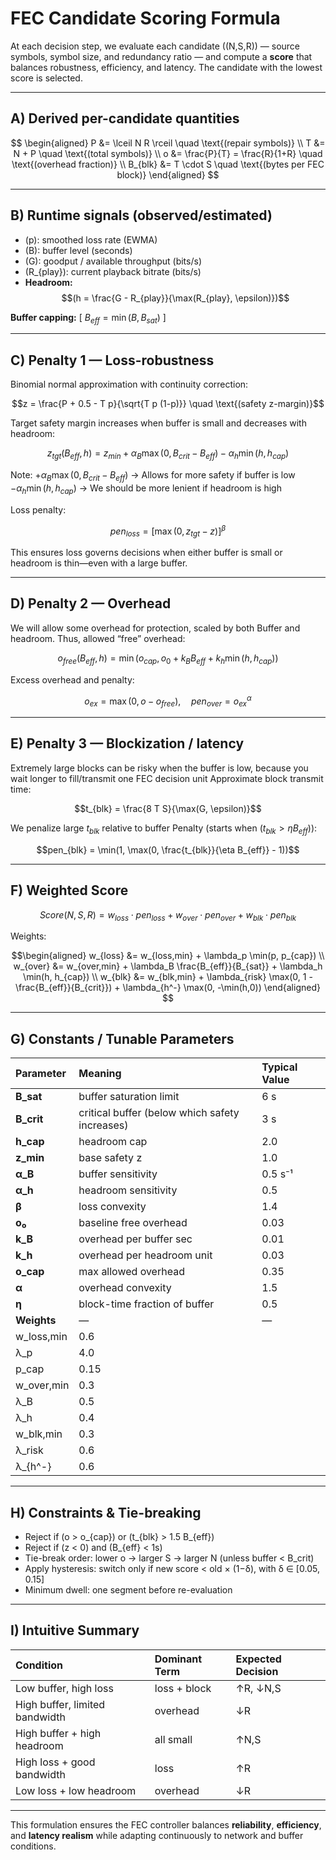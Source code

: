 # FEC Candidate Scoring Formula

At each decision step, we evaluate each candidate \((N,S,R)\) — source symbols, symbol size, and redundancy ratio — and compute a **score** that balances robustness, efficiency, and latency. The candidate with the lowest score is selected.

---

## A) Derived per-candidate quantities

$$
\begin{aligned}
P &= \lceil N R \rceil \quad \text{(repair symbols)} \\
T &= N + P \quad \text{(total symbols)} \\
o &= \frac{P}{T} = \frac{R}{1+R} \quad \text{(overhead fraction)} \\
B_{blk} &= T \cdot S \quad \text{(bytes per FEC block)}
\end{aligned}
$$

---

## B) Runtime signals (observed/estimated)

- \(p\): smoothed loss rate (EWMA)
- \(B\): buffer level (seconds)
- \(G\): goodput / available throughput (bits/s)
- \(R_{play}\): current playback bitrate (bits/s)
- **Headroom:** $$(h = \frac{G - R_{play}}{\max(R_{play}, \epsilon)})$$

**Buffer capping:**
\[
$B_{eff} = \min(B, B_{sat})$
\]

---

## C) Penalty 1 — Loss-robustness


Binomial normal approximation with continuity correction:

$$z = \frac{P + 0.5 - T p}{\sqrt{T p (1-p)}} \quad \text{(safety z-margin)}$$

Target safety margin increases when buffer is small and decreases with headroom:

$$z_{tgt}(B_{eff},h) = z_{min} + \alpha_B \max(0, B_{crit} - B_{eff}) - \alpha_h \min(h, h_{cap})$$

Note: 
$+ \alpha_B \max(0, B_{crit} - B_{eff})$ -> Allows for more safety if buffer is low
$- \alpha_h \min(h, h_{cap})$ -> We should be more lenient if headroom is high


Loss penalty:

$$pen_{loss} = [\max(0, z_{tgt} - z)]^{\beta}$$

This ensures loss governs decisions when either buffer is small or headroom is thin—even with a large buffer.

---

## D) Penalty 2 — Overhead

We will allow some overhead for protection, scaled by both Buffer and headroom. Thus, allowed “free” overhead:

$$o_{free}(B_{eff},h) = \min(o_{cap}, o_0 + k_B B_{eff} + k_h \min(h, h_{cap}))$$

Excess overhead and penalty:

$$o_{ex} = \max(0, o - o_{free}), \quad pen_{over} = o_{ex}^{\alpha}$$

---

## E) Penalty 3 — Blockization / latency

Extremely large blocks can be risky when the buffer is low, because you wait longer to fill/transmit one FEC decision unit
Approximate block transmit time:

$$t_{blk} = \frac{8 T S}{\max(G, \epsilon)}$$

We penalize large $t_{blk}$ relative to buffer
Penalty (starts when $(t_{blk} > \eta B_{eff})$):

$$pen_{blk} = \min(1, \max(0, \frac{t_{blk}}{\eta B_{eff}} - 1))$$

---

## F) Weighted Score

$$Score(N,S,R) = w_{loss} \cdot pen_{loss} + w_{over} \cdot pen_{over} + w_{blk} \cdot pen_{blk}$$


Weights:


$$\begin{aligned}
w_{loss} &= w_{loss,min} + \lambda_p \min(p, p_{cap}) \\
w_{over} &= w_{over,min} + \lambda_B \frac{B_{eff}}{B_{sat}} + \lambda_h \min(h, h_{cap}) \\
w_{blk} &= w_{blk,min} + \lambda_{risk} \max(0, 1 - \frac{B_{eff}}{B_{crit}}) + \lambda_{h^-} \max(0, -\min(h,0))
\end{aligned}
$$

---

## G) Constants / Tunable Parameters

| Parameter | Meaning | Typical Value |
|:--|:--|:--|
| **B_sat** | buffer saturation limit | 6 s |
| **B_crit** | critical buffer (below which safety increases) | 3 s |
| **h_cap** | headroom cap | 2.0 |
| **z_min** | base safety z | 1.0 |
| **α_B** | buffer sensitivity | 0.5 s⁻¹ |
| **α_h** | headroom sensitivity | 0.5 |
| **β** | loss convexity | 1.4 |
| **o₀** | baseline free overhead | 0.03 |
| **k_B** | overhead per buffer sec | 0.01 |
| **k_h** | overhead per headroom unit | 0.03 |
| **o_cap** | max allowed overhead | 0.35 |
| **α** | overhead convexity | 1.5 |
| **η** | block-time fraction of buffer | 0.5 |
| **Weights** | — | — |
| w_loss,min | 0.6 |  |
| λ_p | 4.0 |  |
| p_cap | 0.15 |  |
| w_over,min | 0.3 |  |
| λ_B | 0.5 |  |
| λ_h | 0.4 |  |
| w_blk,min | 0.3 |  |
| λ_risk | 0.6 |  |
| λ_{h^-} | 0.6 |  |

---

## H) Constraints & Tie-breaking

- Reject if \(o > o_{cap}\) or \(t_{blk} > 1.5 B_{eff}\)
- Reject if \(z < 0\) and \(B_{eff} < 1s\)
- Tie-break order: lower o → larger S → larger N (unless buffer < B_crit)
- Apply hysteresis: switch only if new score < old × (1−δ), with δ ∈ [0.05, 0.15]
- Minimum dwell: one segment before re-evaluation

---

## I) Intuitive Summary

| Condition | Dominant Term | Expected Decision |
|:--|:--|:--|
| Low buffer, high loss | loss + block | ↑R, ↓N,S |
| High buffer, limited bandwidth | overhead | ↓R |
| High buffer + high headroom | all small | ↑N,S |
| High loss + good bandwidth | loss | ↑R |
| Low loss + low headroom | overhead | ↓R |

---

This formulation ensures the FEC controller balances **reliability**, **efficiency**, and **latency realism** while adapting continuously to network and buffer conditions.
